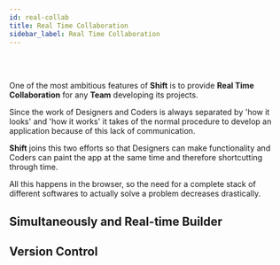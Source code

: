 ```yaml
---
id: real-collab
title: Real Time Collaboration
sidebar_label: Real Time Collaboration
---
```

<br><br>

One of the most ambitious features of __Shift__ is to provide __Real Time Collaboration__ for any __Team__ developing its projects. 

Since the work of Designers and Coders is always separated by 'how it looks' and 'how it works' it takes of the normal procedure to develop an application because of this lack of communication.

__Shift__ joins this two efforts so that Designers can make functionality and Coders can paint the app at the same time and therefore shortcutting through time.

All this happens in the browser, so the need for a complete stack of different softwares to actually solve a problem decreases drastically.

## Simultaneously and Real-time Builder

## Version Control
